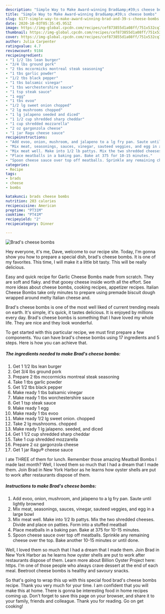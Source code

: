 ```yaml
---
description: "Simple Way to Make Award-winning Brad&amp;#39;s cheese bombs"
title: "Simple Way to Make Award-winning Brad&amp;#39;s cheese bombs"
slug: 6177-simple-way-to-make-award-winning-brad-and-39-s-cheese-bombs
date: 2020-10-03T05:35:45.951Z
image: https://img-global.cpcdn.com/recipes/cef873855d1a08ff/751x532cq70/brads-cheese-bombs-recipe-main-photo.jpg
thumbnail: https://img-global.cpcdn.com/recipes/cef873855d1a08ff/751x532cq70/brads-cheese-bombs-recipe-main-photo.jpg
cover: https://img-global.cpcdn.com/recipes/cef873855d1a08ff/751x532cq70/brads-cheese-bombs-recipe-main-photo.jpg
author: Julia Carpenter
ratingvalue: 4.7
reviewcount: 9184
recipeingredient:
- "1 1/2 lbs lean burger"
- "3/4 lbs ground pork"
- "2 tbs mccormicks montreal steak seasoning"
- "1 tbs garlic powder"
- "1/2 tbs black pepper"
- "1 tbs balsamic vinegar"
- "1 tbs worchestershire sauce"
- "1 tsp steak sauce"
- "1 egg"
- "1 tbs evoo"
- "1/2 lg sweet onion chopped"
- "2 lg mushrooms chopped"
- "1 lg jalapeno seeded and diced"
- "1 1/2 cup shredded sharp cheddar"
- "1 cup shredded mozzarella"
- "2 oz gargonzola cheese"
- "1 jar Ragu cheese sauce"
recipeinstructions:
- "Add evoo, onion, mushroom, and jalapeno to a lg fry pan. Saute until lightly browned"
- "Mix meat, seasonings, sauces, vinegar, sauteed veggies, and egg in a large bowl"
- "Mix meat well. Make into 1/2 lb pattys. Mix the two shredded cheeses. Divide and place on patties. Form into a stuffed meatball"
- "Place meatballs in a baking pan. Bake at 375 for 10-15 minutes."
- "Spoon cheese sauce over top off meatballs. Sprinkle any remaining cheese over the top. Bake another 10-15 minutes or until done."
categories:
- Recipe
tags:
- brads
- cheese
- bombs

katakunci: brads cheese bombs 
nutrition: 203 calories
recipecuisine: American
preptime: "PT31M"
cooktime: "PT41M"
recipeyield: "2"
recipecategory: Dinner

---
```



![Brad&#39;s cheese bombs](https://img-global.cpcdn.com/recipes/cef873855d1a08ff/751x532cq70/brads-cheese-bombs-recipe-main-photo.jpg)

Hey everyone, it's me, Dave, welcome to our recipe site. Today, I'm gonna show you how to prepare a special dish, brad&#39;s cheese bombs. It is one of my favorites. This time, I will make it a little bit tasty. This will be really delicious.

Easy and quick recipe for Garlic Cheese Bombs made from scratch. They are soft and flaky. and that gooey cheese inside worth all the effort. See more ideas about cheese bombs, cooking recipes, appetizer recipes. Italian Cheese Bombs take only minutes to prepare using premade biscuit dough wrapped around melty Italian cheese and.

Brad&#39;s cheese bombs is one of the most well liked of current trending meals on earth. It's simple, it's quick, it tastes delicious. It is enjoyed by millions every day. Brad&#39;s cheese bombs is something that I have loved my whole life. They are nice and they look wonderful.


To get started with this particular recipe, we must first prepare a few components. You can have brad&#39;s cheese bombs using 17 ingredients and 5 steps. Here is how you can achieve that.

<!--inarticleads1-->

##### The ingredients needed to make Brad&#39;s cheese bombs:

1. Get 1 1/2 lbs lean burger
1. Get 3/4 lbs ground pork
1. Prepare 2 tbs mccormicks montreal steak seasoning
1. Take 1 tbs garlic powder
1. Get 1/2 tbs black pepper
1. Make ready 1 tbs balsamic vinegar
1. Make ready 1 tbs worchestershire sauce
1. Get 1 tsp steak sauce
1. Make ready 1 egg
1. Make ready 1 tbs evoo
1. Make ready 1/2 lg sweet onion. chopped
1. Take 2 lg mushrooms. chopped
1. Make ready 1 lg jalapeno. seeded, and diced
1. Get 1 1/2 cup shredded sharp cheddar
1. Take 1 cup shredded mozzarella
1. Prepare 2 oz gargonzola cheese
1. Get 1 jar Ragu® cheese sauce


I ate THREE of them for lunch. Remember those amazing Meatball Bombs I made last month? Well, I loved them so much that I had a dream that I made them. Join Brad in New York Harbor as he learns how oyster shells are put to work after restaurants dispose of them. 

<!--inarticleads2-->

##### Instructions to make Brad&#39;s cheese bombs:

1. Add evoo, onion, mushroom, and jalapeno to a lg fry pan. Saute until lightly browned
1. Mix meat, seasonings, sauces, vinegar, sauteed veggies, and egg in a large bowl
1. Mix meat well. Make into 1/2 lb pattys. Mix the two shredded cheeses. Divide and place on patties. Form into a stuffed meatball
1. Place meatballs in a baking pan. Bake at 375 for 10-15 minutes.
1. Spoon cheese sauce over top off meatballs. Sprinkle any remaining cheese over the top. Bake another 10-15 minutes or until done.


Well, I loved them so much that I had a dream that I made them. Join Brad in New York Harbor as he learns how oyster shells are put to work after restaurants dispose of them. Learn more about Billion Oyster Project here: https. I&#39;m one of those people who always crave dessert at the end of each meal. Beetroot cheese bombs is healthy and savoury snacks. 

So that's going to wrap this up with this special food brad&#39;s cheese bombs recipe. Thank you very much for your time. I am confident that you will make this at home. There is gonna be interesting food in home recipes coming up. Don't forget to save this page on your browser, and share it to your family, friends and colleague. Thank you for reading. Go on get cooking!
